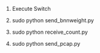  
1. Execute Switch 

2. sudo python send_bnnweight.py

3. sudo python receive_count.py

4. sudo python send_pcap.py
